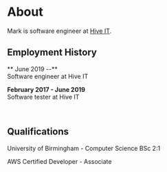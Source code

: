 About 
=====

Mark is software engineer at [Hive IT](https://www.hiveit.co.uk/).

## Employment History

** June 2019 --**  
Software engineer at Hive IT

**February 2017 - June 2019**  
Software tester at Hive IT

<br>

## Qualifications

University of Birmingham - Computer Science BSc 2:1

AWS Certified Developer - Associate

<!-- Links -->
